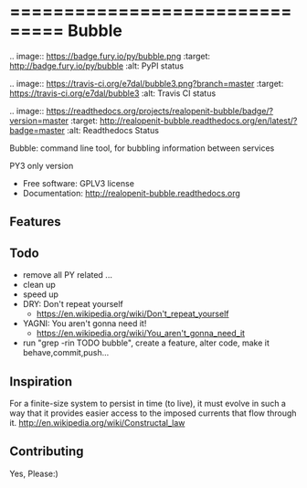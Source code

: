 ===============================
Bubble
===============================

.. image:: https://badge.fury.io/py/bubble.png
    :target: http://badge.fury.io/py/bubble
    :alt: PyPI status

.. image:: https://travis-ci.org/e7dal/bubble3.png?branch=master
    :target: https://travis-ci.org/e7dal/bubble3
    :alt: Travis CI status

.. image:: https://readthedocs.org/projects/realopenit-bubble/badge/?version=master
    :target: http://realopenit-bubble.readthedocs.org/en/latest/?badge=master
    :alt: Readthedocs Status

Bubble: command line tool, for bubbling information between services

PY3 only version 

* Free software: GPLV3 license
* Documentation: http://realopenit-bubble.readthedocs.org

Features
--------


Todo
--------
- remove all PY related ...
- clean up
- speed up
- DRY: Don't repeat yourself
    - https://en.wikipedia.org/wiki/Don't_repeat_yourself
- YAGNI: You aren't gonna need it!
    - https://en.wikipedia.org/wiki/You_aren't_gonna_need_it
- run "grep -rin TODO bubble", create a feature, alter code, make it behave,commit,push...


Inspiration
------------

For a finite-size system to persist in time (to live), it must evolve in such a
way that it provides easier access to the imposed currents that flow through it.
http://en.wikipedia.org/wiki/Constructal_law


Contributing
------------
Yes, Please:)
